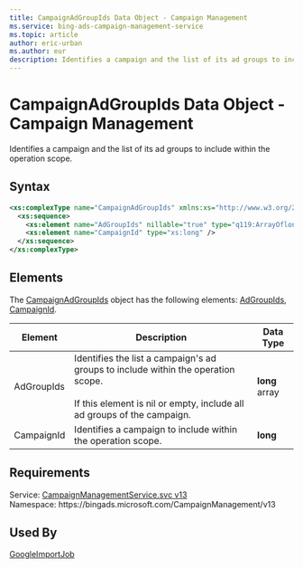 ```yaml
---
title: CampaignAdGroupIds Data Object - Campaign Management
ms.service: bing-ads-campaign-management-service
ms.topic: article
author: eric-urban
ms.author: eur
description: Identifies a campaign and the list of its ad groups to include within the operation scope.
---
```

# CampaignAdGroupIds Data Object - Campaign Management
Identifies a campaign and the list of its ad groups to include within the operation scope. 

## Syntax
```xml
<xs:complexType name="CampaignAdGroupIds" xmlns:xs="http://www.w3.org/2001/XMLSchema">
  <xs:sequence>
    <xs:element name="AdGroupIds" nillable="true" type="q119:ArrayOflong" xmlns:q119="http://schemas.microsoft.com/2003/10/Serialization/Arrays" />
    <xs:element name="CampaignId" type="xs:long" />
  </xs:sequence>
</xs:complexType>
```

## <a name="elements"></a>Elements

The [CampaignAdGroupIds](campaignadgroupids.md) object has the following elements: [AdGroupIds](#adgroupids), [CampaignId](#campaignid).

|Element|Description|Data Type|
|-----------|---------------|-------------|
|<a name="adgroupids"></a>AdGroupIds|Identifies the list a campaign's ad groups to include within the operation scope.<br/><br/>If this element is nil or empty, include all ad groups of the campaign.|**long** array|
|<a name="campaignid"></a>CampaignId|Identifies a campaign to include within the operation scope.|**long**|

## Requirements
Service: [CampaignManagementService.svc v13](https://campaign.api.bingads.microsoft.com/Api/Advertiser/CampaignManagement/v13/CampaignManagementService.svc)  
Namespace: https\://bingads.microsoft.com/CampaignManagement/v13  

## Used By
[GoogleImportJob](googleimportjob.md)  
